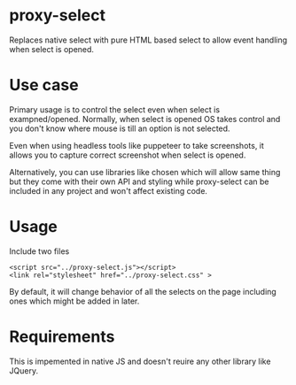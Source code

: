 # proxy-select
Replaces native select with pure HTML based select to allow event handling when select is opened.

# Use case

Primary usage is to control the select even when select is exampned/opened. Normally, when select is opened OS takes control and you don't know where mouse is till an option is not selected.

Even when using headless tools like puppeteer to take screenshots, it allows you to capture correct screenshot when select is opened.

Alternatively, you can use libraries like chosen which will allow same thing but they come with their own API and styling while proxy-select can be included in any project and won't affect existing code.

# Usage

Include two files

```
<script src="../proxy-select.js"></script>
<link rel="stylesheet" href="../proxy-select.css" >
```

By default, it will change behavior of all the selects on the page including ones which might be added in later.

# Requirements

This is impemented in native JS and doesn't reuire any other library like JQuery.